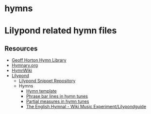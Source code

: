 hymns
=====

# Lilypond related hymn files

## Resources

* [Geoff Horton Hymn Library](http://geoffhorton.com/hymns/library.html)
* [Hymnary.org](https://hymnary.org/)
* [HymnWiki](http://www.hymnwiki.org/Main_Page)
* [Lilypond](http://lilypond.org/)
  * [Lilypond Snippet Repository](http://lsr.di.unimi.it/LSR/Search)
  * Hymns
    * [Hymn template](https://lilypond.org/doc/v2.25/Documentation/snippets/templates_003a-hymn-template)
    * [Phrase bar lines in hymn tunes](https://lilypond.org/doc/v2.25/Documentation/notation/phrase-bar-lines-in-hymn-tunes)
    * [Partial measures in hymn tunes](https://lilypond.org/doc/v2.25/Documentation/notation/partial-measures-in-hymn-tunes)
    * [The English Hymnal - Wiki Music Experiment/Lilypondguide](https://www.pgdp.net/wiki/The_English_Hymnal_-_Wiki_Music_Experiment/Lilypondguide)